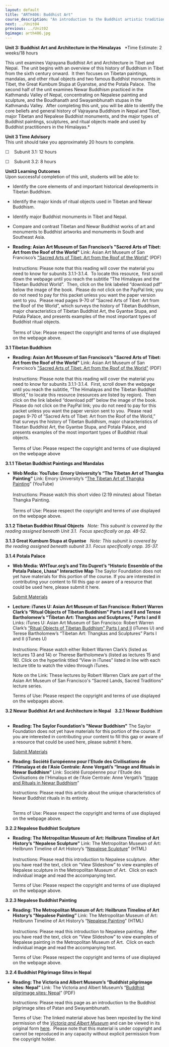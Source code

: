 ```yaml
---
layout: default
title: "ARTH406: Buddhist Art"
course_description: "An introduction to the Buddhist artistic traditions of South, Southeast, and East Asia. This course highlights the interaction between Buddhist doctrine, art and architecture as Buddhism spread and developed in a variety of regional contexts."
next: ../Unit04
previous: ../Unit02
bgimage: arth406.jpg
---
```

**Unit 3: Buddhist Art and Architecture in the Himalayas** <span
id="3"></span> 
*Time Estimate: 2 weeks/18 hours  
  
 This unit examines Vajrayana Buddhist Art and Architecture in Tibet and
Nepal.  The unit begins with an overview of this history of Buddhism in
Tibet from the sixth century onward.  It then focuses on Tibetan
paintings, mandalas, and other ritual objects and two famous Buddhist
monuments in Tibet, the Great Kumbum Stupa at Gyanstse, and the Potala
Palace.  The second half of the unit examines Newar Buddhism practiced
in the Kathmandu Valley of Nepal, concentrating on Nepalese painting and
sculpture, and the Boudhanath and Swayambhunath stupas in the Kathmandu
Valley.  After completing this unit, you will be able to identify the
core beliefs and general history of Vajrayana Buddhism in Nepal and
Tibet, major Tibetan and Nepalese Buddhist monuments, and the major
types of Buddhist paintings, sculptures, and ritual objects made and
used by Buddhist practitioners in the Himalayas.*

**Unit 3 Time Advisory**  
This unit should take you approximately 20 hours to complete.

☐    Subunit 3.1: 12 hours

☐    Subunit 3.2: 8 hours

**Unit3 Learning Outcomes**  
Upon successful completion of this unit, students will be able to:

-   Identify the core elements of and important historical developments
    in Tibetan Buddhism.
-   Identify the major kinds of ritual objects used in Tibetan and Newar
    Buddhism.
-   Identify major Buddhist monuments in Tibet and Nepal.
-   Compare and contrast Tibetan and Newar Buddhist works of art and
    monuments to Buddhist artworks and monuments in South and Southeast
    Asia.

-   **Reading: Asian Art Museum of San Francisco’s "Sacred Arts of
    Tibet: Art from the Roof of the World"**
    Link: Asian Art Museum of San Francisco’s ["Sacred Arts of Tibet:
    Art from the Roof of the
    World"](http://blog.asianart.org/pdf/education/Sacred-Arts-of-Tibet.pdf)
    (PDF)  
        
     Instructions: Please note that this reading will cover the material
    you need to know for subunits 3.1.1-3.1.4.  To locate this
    resource,  first scroll down the webpage until you reach the
    subtitle “The Himalayas and the Tibetan Buddhist World”.  Then,
    click on the link labeled “download pdf” below the image of the
    book.  Please do not click on the PayPal link; you do not need to
    pay for this packet unless you want the paper version sent to you. 
    Please read pages 9-70 of “Sacred Arts of Tibet: Art from the Roof
    of the World”, which surveys the history of Tibetan Buddhism, major
    characteristics of Tibetan Buddhist Art, the Gyantse Stupa, and
    Potala Palace, and presents examples of the most important types of
    Buddhist ritual objects.  
        
     Terms of Use: Please respect the copyright and terms of use
    displayed on the webpage above.

**3.1 Tibetan Buddhism** <span id="3.1"></span> 
-   **Reading: Asian Art Museum of San Francisco’s "Sacred Arts of
    Tibet: Art from the Roof of the World"**
    Link: Asian Art Museum of San Francisco’s ["Sacred Arts of Tibet:
    Art from the Roof of the
    World"](http://blog.asianart.org/pdf/education/Sacred-Arts-of-Tibet.pdf) (PDF)  
        
     Instructions: Please note that this reading will cover the material
    you need to know for subunits 3.1.1-3.1.4.  First, scroll down the
    webpage until you reach the subtitle, “The Himalayas and the Tibetan
    Buddhist World,” to locate this resource (resources are listed by
    region).  Then click on the link labeled “download pdf” below the
    image of the book.  Please do not click on the PayPal link; you do
    not need to pay for this packet unless you want the paper version
    sent to you.  Please read pages 9-70 of “Sacred Arts of Tibet: Art
    from the Roof of the World,” that surveys the history of Tibetan
    Buddhism, major characteristics of Tibetan Buddhist Art, the Gyantse
    Stupa, and Potala Palace, and presents examples of the most
    important types of Buddhist ritual objects.  
        
     Terms of Use: Please respect the copyright and terms of use
    displayed on the webpage above

**3.1.1 Tibetan Buddhist Paintings and Mandalas** <span
id="3.1.1"></span> 
-   **Web Media: YouTube: Emory University’s “The Tibetan Art of Thangka
    Painting”**
    Link: Emory University’s “[The Tibetan Art of Thangka
    Painting](http://www.youtube.com/watch?v=qpYX43BmHig)” (YouTube)  
        
     Instructions: Please watch this short video (2:19 minutes) about
    Tibetan Thangka Painting.  
        
     Terms of Use: Please respect the copyright and terms of use
    displayed on the webpage above.

**3.1.2 Tibetan Buddhist Ritual Objects** <span id="3.1.2"></span> 
*Note:* *This subunit is covered by the reading assigned beneath Unit
3.1.  Focus specifically on pp. 48-52.*

**3.1.3 Great Kumbum Stupa at Gyantse** <span id="3.1.3"></span> 
*Note:* *This subunit is covered by the reading assigned beneath subunit
3.1. Focus specifically onpp. 35-37.*

**3.1.4 Potala Palace** <span id="3.1.4"></span> 
-   **Web Media: WHTour.org’s and Tito Dupret’s “Historic Ensemble of
    the Potala Palace, Lhasa” Interactive Map**
    The Saylor Foundation does not yet have materials for this portion
    of the course. If you are interested in contributing your content to
    fill this gap or aware of a resource that could be used here, please
    submit it here.

    [Submit Materials](/contribute/)

-   **Lecture: iTunes U: Asian Art Museum of San Francisco: Robert
    Warren Clark’s “Ritual Objects of Tibetan Buddhism” Parts I and II
    and Terese Bartholomew’s “Tibetan Art: Thangkas and Sculptures,”
    Parts I and II**
    Links: iTunes U: Asian Art Museum of San Francisco: Robert Warren
    Clark’s [“Ritual Objects of Tibetan Buddhism” Parts I and
    II](https://itunes.apple.com/us/itunes-u/sacred-lands-sacred-traditions/id381387014)
    (iTunes U) and Terese Bartholomew’s “Tibetan Art: Thangkas and
    Sculptures” Parts I and II (iTunes U)  
        
     Instructions: Please watch either Robert Warren Clark’s (listed as
    lectures 13 and 14) or Therese Bartholomew’s (listed as lectures 15
    and 16). Click on the hyperlink titled “View in iTunes” listed in
    line with each lecture title to watch the video through iTunes.  
      
     Note on the Link: These lectures by Robert Warren Clark are part of
    the Asian Art Museum of San Francisco's “Sacred Lands, Sacred
    Traditions” lecture series.  
      
     Terms of Use: Please respect the copyright and terms of use
    displayed on the webpages above.

**3.2 Newar Buddhist Art and Architecture in Nepal** <span
id="3.2"></span> 
**3.2.1 Newar Buddhism** <span id="3.2.1"></span> 
-   **Reading: The Saylor Foundation's "Newar Buddhism"**
    The Saylor Foundation does not yet have materials for this portion
    of the course. If you are interested in contributing your content to
    fill this gap or aware of a resource that could be used here, please
    submit it here.

    [Submit Materials](/contribute/)

-   **Reading: Société Européenne pour l'Etude des Civilisations de
    l'Himalaya et de l'Asie Centrale: Anne Vergati’s “Image and Rituals
    in Newar Buddhism”**
    Link: Société Européenne pour l'Etude des Civilisations de
    l'Himalaya et de l'Asie Centrale: Anne Vergati’s “[Image and Rituals
    in Newar
    Buddhism](http://seechac.org/en/activities/image-and-rituals-in-newar-buddhism/)”

      
     Instructions: Please read this article about the unique
    characteristics of Newar Buddhist rituals in its entirety.

       
     Terms of Use: Please respect the copyright and terms of use
    displayed on the webpage above.

**3.2.2 Nepalese Buddhist Sculpture** <span id="3.2.2"></span> 
-   **Reading: The Metropolitan Museum of Art: Heilbrunn Timeline of Art
    History’s “Nepalese Sculpture”**
    Link: The Metropolitan Museum of Art: Heilbrunn Timeline of Art
    History’s “[Nepalese
    Sculpture](http://www.metmuseum.org/toah/hd/neps/hd_neps.htm)”
    (HTML)  
        
     Instructions: Please read this introduction to Nepalese sculpture. 
    After you have read the text, click on “View Slideshow” to view
    examples of Nepalese sculpture in the Metropolitan Museum of Art. 
    Click on each individual image and read the accompanying text.  
      
     Terms of Use: Please respect the copyright and terms of use
    displayed on the webpage above.

**3.2.3 Nepalese Buddhist Painting** <span id="3.2.3"></span> 
-   **Reading: The Metropolitan Museum of Art: Heilbrunn Timeline of Art
    History’s “Nepalese Painting”**
    Link: The Metropolitan Museum of Art: Heilbrunn Timeline of Art
    History’s “[Nepalese
    Painting](http://www.metmuseum.org/toah/hd/nepp/hd_nepp.htm)”
    (HTML)  
        
     Instructions: Please read this introduction to Nepalese painting. 
    After you have read the text, click on “View Slideshow” to view
    examples of Nepalese painting in the Metropolitan Museum of Art. 
    Click on each individual image and read the accompanying text.  
      
     Terms of Use: Please respect the copyright and terms of use
    displayed on the webpage above.

**3.2.4 Buddhist Pilgrimage Sites in Nepal** <span id="3.2.4"></span> 
-   **Reading: The Victoria and Albert Museum’s “Buddhist pilgrimage
    sites: Nepal”**
    Link: The Victoria and Albert Museum’s “[Buddhist pilgrimage sites:
    Nepal](http://www.saylor.org/site/wp-content/uploads/2012/02/ARTH406-3.2.4-Buddhist-pilgrimage-sites-Nepal.pdf)”
    (PDF)  
      
     Instructions: Please read this page as an introduction to the
    Buddhist pilgrimage sites of Patan and Swayambhunath.  
      
     Terms of Use: The linked material above has been reposted by the
    kind permission of the *[Victoria and Albert
    Museum](http://www.vam.ac.uk/)* and can be viewed in its original
    form
    [here](http://www.vam.ac.uk/content/articles/b/buddhist-pilgrimage-sites-nepal/). 
    Please note that this material is under copyright and cannot be
    reproduced in any capacity without explicit permission from the
    copyright holder.


